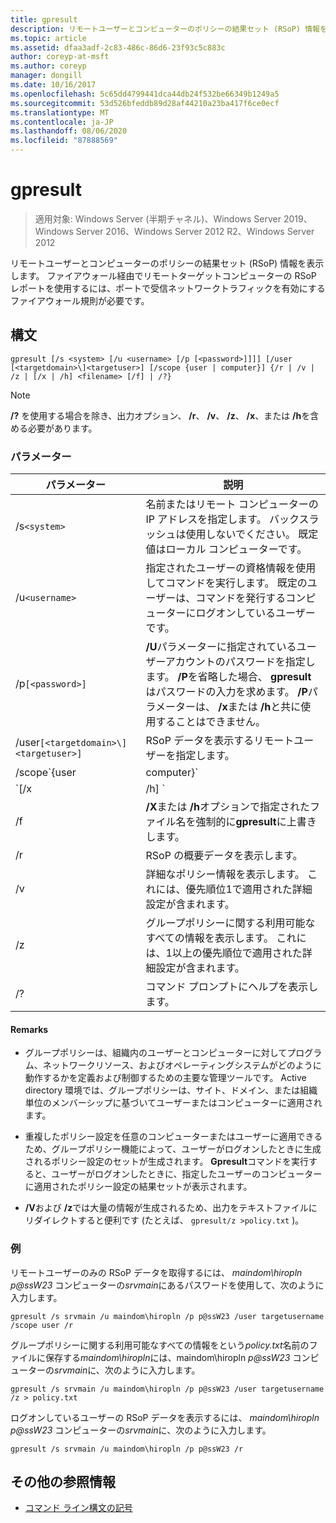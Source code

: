 ```yaml
---
title: gpresult
description: リモートユーザーとコンピューターのポリシーの結果セット (RSoP) 情報を表示する、gpresult コマンドのリファレンス記事です。
ms.topic: article
ms.assetid: dfaa3adf-2c83-486c-86d6-23f93c5c883c
author: coreyp-at-msft
ms.author: coreyp
manager: dongill
ms.date: 10/16/2017
ms.openlocfilehash: 5c65dd4799441dca44db24f532be66349b1249a5
ms.sourcegitcommit: 53d526bfeddb89d28af44210a23ba417f6ce0ecf
ms.translationtype: MT
ms.contentlocale: ja-JP
ms.lasthandoff: 08/06/2020
ms.locfileid: "87888569"
---
```

# <a name="gpresult"></a>gpresult

> 適用対象: Windows Server (半期チャネル)、Windows Server 2019、Windows Server 2016、Windows Server 2012 R2、Windows Server 2012

リモートユーザーとコンピューターのポリシーの結果セット (RSoP) 情報を表示します。 ファイアウォール経由でリモートターゲットコンピューターの RSoP レポートを使用するには、ポートで受信ネットワークトラフィックを有効にするファイアウォール規則が必要です。

## <a name="syntax"></a>構文

```
gpresult [/s <system> [/u <username> [/p [<password>]]]] [/user [<targetdomain>\]<targetuser>] [/scope {user | computer}] {/r | /v | /z | [/x | /h] <filename> [/f] | /?}
```

> [!NOTE]
> **/?** を使用する場合を除き、出力オプション、 **/r**、 **/v**、 **/z**、 **/x**、または **/h**を含める必要があります。

### <a name="parameters"></a>パラメーター

| パラメーター | 説明 |
| --------- | ----------- |
| /s`<system>` | 名前またはリモート コンピューターの IP アドレスを指定します。 バックスラッシュは使用しないでください。 既定値はローカル コンピューターです。 |
| /u`<username>` | 指定されたユーザーの資格情報を使用してコマンドを実行します。 既定のユーザーは、コマンドを発行するコンピューターにログオンしているユーザーです。 |
| /p`[<password>]` | **/U**パラメーターに指定されているユーザーアカウントのパスワードを指定します。 **/P**を省略した場合、 **gpresult**はパスワードの入力を求めます。 **/P**パラメーターは、 **/x**または **/h**と共に使用することはできません。 |
| /user`[<targetdomain>\]<targetuser>]` | RSoP データを表示するリモートユーザーを指定します。 |
| /scope`{user | computer}` | ユーザーまたはコンピューターの RSoP データを表示します。 **/Scope**を省略した場合、 **gpresult**はユーザーとコンピューターの両方の RSoP データを表示します。 |
| `[/x | /h] <filename>` | は、 *filename*パラメーターで指定されたファイル名を使用して、レポートを XML (**/x**) 形式または HTML 形式 (**/h**) 形式で保存します。 **/U**、 **/p**、 **/r**、 **/v**、または **/z**と共に使用することはできません。 |
| /f | **/X**または **/h**オプションで指定されたファイル名を強制的に**gpresult**に上書きします。 |
| /r | RSoP の概要データを表示します。 |
| /v | 詳細なポリシー情報を表示します。 これには、優先順位1で適用された詳細設定が含まれます。 |
| /z | グループポリシーに関する利用可能なすべての情報を表示します。 これには、1以上の優先順位で適用された詳細設定が含まれます。 |
| /? | コマンド プロンプトにヘルプを表示します。 |

#### <a name="remarks"></a>Remarks

- グループポリシーは、組織内のユーザーとコンピューターに対してプログラム、ネットワークリソース、およびオペレーティングシステムがどのように動作するかを定義および制御するための主要な管理ツールです。 Active directory 環境では、グループポリシーは、サイト、ドメイン、または組織単位のメンバーシップに基づいてユーザーまたはコンピューターに適用されます。

- 重複したポリシー設定を任意のコンピューターまたはユーザーに適用できるため、グループポリシー機能によって、ユーザーがログオンしたときに生成されるポリシー設定のセットが生成されます。 **Gpresult**コマンドを実行すると、ユーザーがログオンしたときに、指定したユーザーのコンピューターに適用されたポリシー設定の結果セットが表示されます。

- **/V**および **/z**では大量の情報が生成されるため、出力をテキストファイルにリダイレクトすると便利です (たとえば、 `gpresult/z >policy.txt` )。

### <a name="examples"></a>例

リモートユーザーのみの RSoP データを取得するには、 *maindom\hiropln* *p@ssW23* コンピューターの*srvmain*にあるパスワードを使用して、次のように入力します。

```
gpresult /s srvmain /u maindom\hiropln /p p@ssW23 /user targetusername /scope user /r
```

グループポリシーに関する利用可能なすべての情報をという*policy.txt*名前のファイルに保存する*maindom\hiropln*には、maindom\hiropln *p@ssW23* コンピューターの*srvmain*に、次のように入力します。

```
gpresult /s srvmain /u maindom\hiropln /p p@ssW23 /user targetusername /z > policy.txt
```

ログオンしているユーザーの RSoP データを表示するには、 *maindom\hiropln* *p@ssW23* コンピューターの*srvmain*に、次のように入力します。

```
gpresult /s srvmain /u maindom\hiropln /p p@ssW23 /r
```

## <a name="additional-references"></a>その他の参照情報

- [コマンド ライン構文の記号](command-line-syntax-key.md)

